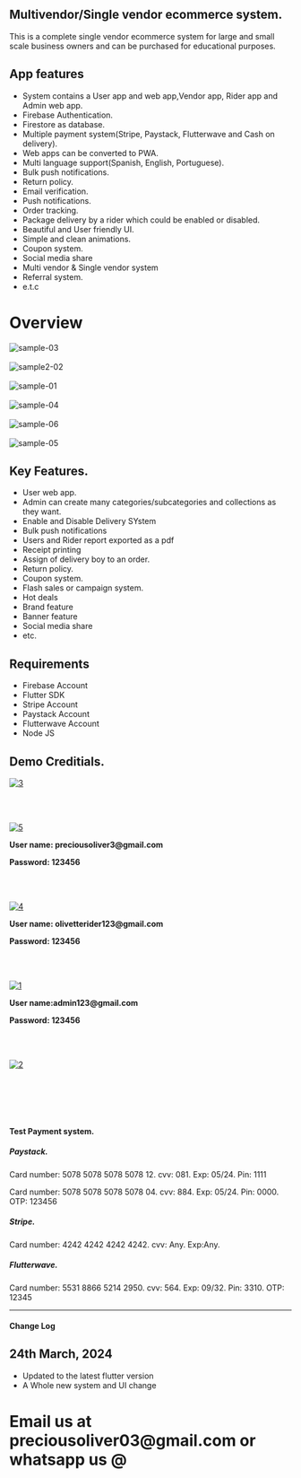 <html>
   <body>
      <h2>Multivendor/Single vendor ecommerce system.</h2>
      <p> This is a complete single vendor ecommerce system for large and small scale business owners and can be purchased
         for educational purposes.
      <h2>App features</h2>
      <ul>
         <li> System contains a User app and web app,Vendor app, Rider app and Admin web app. </li>
         <li> Firebase Authentication. </li>
         <li> Firestore as database. </li>
         <li> Multiple payment system(Stripe, Paystack, Flutterwave and Cash on delivery). </li>
         <li> Web apps can be converted to PWA. </li>
         <li> Multi language support(Spanish, English, Portuguese). </li>
         <li> Bulk push notifications. </li>
         <li>Return policy.</li>
         <li>Email verification.</li>
         <li> Push notifications. </li>
         <li> Order tracking. </li>
         <li> Package delivery by a rider which could be enabled or disabled. </li>
         <li> Beautiful and User friendly UI. </li>
         <li> Simple and clean animations. </li>
         <li> Coupon system. </li>
         <li>Social media share</li>
         <li>
            Multi vendor & Single vendor system
         </li>
         <li> Referral system. </li>
         <li>e.t.c</li>
      </ul>
      <p>
      <h1>
         Overview
      </h1>
      <img src="https://i.ibb.co/Z6fV42H/sample-03.png" alt="sample-03" border="0">
      <br>
      <br>
      <img src="https://i.ibb.co/SmCM0wD/sample2-02.png" alt="sample2-02" border="0">
      <br>
      <br>
      <img src="https://i.ibb.co/qdrmF0g/sample-01.png" alt="sample-01" border="0">
      <br>
      <br>
      <img src="https://i.ibb.co/yh6K0s4/sample-04.png" alt="sample-04" border="0">
      <br>
      <br>
      <img src="https://i.ibb.co/cw1z4SN/sample-06.png" alt="sample-06" border="0">
      <br>
      <br>
      <img src="https://i.ibb.co/rFbsncJ/sample-05.png" alt="sample-05" border="0">
      </p>
      <h2>Key Features.</h2>
      <ul>
         <li> User web app. </li>
         <li> Admin can create many categories/subcategories and collections as they want. </li>
         <li>Enable and Disable Delivery SYstem</li>
         <li>
            Bulk push notifications
         </li>
         <li>
            Users and Rider report exported as a pdf
         </li>
         <li>Receipt printing</li>
         <li> Assign of delivery boy to an order. </li>
         <li> Return policy. </li>
         <li> Coupon system. </li>
         <li> Flash sales or campaign system. </li>
         <li>Hot deals</li>
         <li>Brand feature</li>
         <li>Banner feature</li>
         <li>Social media share</li>
         <li> etc. </li>
      </ul>
      <h2>Requirements</h2>
      <ul>
         <li>Firebase Account</li>
         <li>Flutter SDK</li>
         <li>Stripe Account</li>
         <li>
            Paystack Account
         </li>
         <li>
            Flutterwave Account
         </li>
         <li>
            Node JS
         </li>
      </ul>
      <h2> Demo Creditials. </h2>
      <p>
         <a target="_blank" href="https://drive.google.com/file/d/14pU315GJJ3Wr9MYEwj5crU9gpkqDGrGN/view?usp=drive_link">
         <img src="https://i.ibb.co/sHb7h0n/3.png" alt="3" border="0">
         </a>
      </p>
      <br>
      <br>
      <p>
         <a target="_blank" href="https://drive.google.com/file/d/1PX_49iaLVZG6pbopptF4NZutTGr4iyOU/view?usp=drive_link">
         <img src="https://i.ibb.co/NZvPVxk/5.png" alt="5" border="0">
         </a>
      </p>
      <p style="font-weight: bold"> User name: preciousoliver3@gmail.com </p>
      <p style="font-weight: bold"> Password: 123456 </p>
      <br>
      <br>
      <p>
         <a target="_blank" href="https://drive.google.com/file/d/1yISqE9ICQlOOYritBu4sShQq_vu4qssI/view?usp=drive_link">
         <img src="https://i.ibb.co/M9kKYv7/4.png" alt="4" border="0">
         </a>
      </p>
      <p style="font-weight: bold"> User name: olivetterider123@gmail.com </p>
      <p style="font-weight: bold"> Password: 123456 </p>
      <br>
      <br>
      <p>
         <a target="_blank" href="https://olivette-admin-stores.web.app/">
         <img src="https://i.ibb.co/WFhBnf6/1.png" alt="1" border="0">
         </a>
      </p>
      <p style="font-weight: bold"> User name:admin123@gmail.com </p>
      <p style="font-weight: bold"> Password: 123456 </p>
      <br>
      <br>
      <p>
         <a target="_blank" href="https://olivette-stores.web.app">
         <img src="https://i.ibb.co/3FdJ8KP/2.png" alt="2" border="0">
         </a>
      </p>
      <br>
      <br>
      <a target="_blank"
      href="https://codecanyon.net/item/functional-multi-purpose-flutter-app-and-admin-grocery-ecommerce-foodpharmacy-etc/28178788"
      <img src="https://i.ibb.co/f2WxnfY/6.png" alt="6" border="0">
      </a>
      <br>
      <br>
      </p>
      <h4> Test Payment system. </h4>
      <h5> Paystack. </h5>
      <p> Card number: 5078 5078 5078 5078 12. cvv: 081. Exp: 05/24. Pin: 1111 </p>
      <p> Card number: 5078 5078 5078 5078 04. cvv: 884. Exp: 05/24. Pin: 0000. OTP: 123456 </p>
      <h5> Stripe. </h5>
      <p> Card number: 4242 4242 4242 4242. cvv: Any. Exp:Any. </p>
      <h5> Flutterwave. </h5>
      <p> Card number: 5531 8866 5214 2950. cvv: 564. Exp: 09/32. Pin: 3310. OTP: 12345 </p>
      <hr>
      <h4>Change Log</h4>
      <h2>24th March, 2024</h2>
      <ul>
         <li>Updated to the latest flutter version</li>
         <li>A Whole new system and UI change</li>
      </ul>
      <h1>
         Email us at preciousoliver03@gmail.com or whatsapp us @
      </h1>
   </body>
</html>
